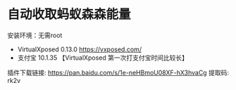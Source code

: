 # 自动收取蚂蚁森森能量

安装环境：无需root  
+ VirtualXposed 0.13.0  https://vxposed.com/
+ 支付宝 10.1.35  【VirtualXposed 第一次打支付宝时间比较长】

插件下载链接: https://pan.baidu.com/s/1e-neHBmoU08XF-hX3hvaCg 提取码: rk2v
